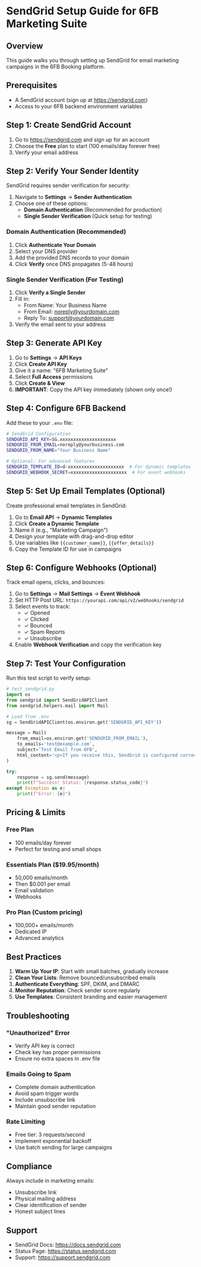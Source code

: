 # SendGrid Setup Guide for 6FB Marketing Suite

## Overview
This guide walks you through setting up SendGrid for email marketing campaigns in the 6FB Booking platform.

## Prerequisites
- A SendGrid account (sign up at https://sendgrid.com)
- Access to your 6FB backend environment variables

## Step 1: Create SendGrid Account

1. Go to https://sendgrid.com and sign up for an account
2. Choose the **Free** plan to start (100 emails/day forever free)
3. Verify your email address

## Step 2: Verify Your Sender Identity

SendGrid requires sender verification for security:

1. Navigate to **Settings** → **Sender Authentication**
2. Choose one of these options:
   - **Domain Authentication** (Recommended for production)
   - **Single Sender Verification** (Quick setup for testing)

### Domain Authentication (Recommended)
1. Click **Authenticate Your Domain**
2. Select your DNS provider
3. Add the provided DNS records to your domain
4. Click **Verify** once DNS propagates (5-48 hours)

### Single Sender Verification (For Testing)
1. Click **Verify a Single Sender**
2. Fill in:
   - From Name: Your Business Name
   - From Email: noreply@yourdomain.com
   - Reply To: support@yourdomain.com
3. Verify the email sent to your address

## Step 3: Generate API Key

1. Go to **Settings** → **API Keys**
2. Click **Create API Key**
3. Give it a name: "6FB Marketing Suite"
4. Select **Full Access** permissions
5. Click **Create & View**
6. **IMPORTANT**: Copy the API key immediately (shown only once!)

## Step 4: Configure 6FB Backend

Add these to your `.env` file:

```bash
# SendGrid Configuration
SENDGRID_API_KEY=SG.xxxxxxxxxxxxxxxxxxxxx
SENDGRID_FROM_EMAIL=noreply@yourbusiness.com
SENDGRID_FROM_NAME="Your Business Name"

# Optional: For advanced features
SENDGRID_TEMPLATE_ID=d-xxxxxxxxxxxxxxxxxxxxx  # For dynamic templates
SENDGRID_WEBHOOK_SECRET=xxxxxxxxxxxxxxxxxxxxx  # For event webhooks
```

## Step 5: Set Up Email Templates (Optional)

Create professional email templates in SendGrid:

1. Go to **Email API** → **Dynamic Templates**
2. Click **Create a Dynamic Template**
3. Name it (e.g., "Marketing Campaign")
4. Design your template with drag-and-drop editor
5. Use variables like `{{customer_name}}`, `{{offer_details}}`
6. Copy the Template ID for use in campaigns

## Step 6: Configure Webhooks (Optional)

Track email opens, clicks, and bounces:

1. Go to **Settings** → **Mail Settings** → **Event Webhook**
2. Set HTTP Post URL: `https://yourapi.com/api/v2/webhooks/sendgrid`
3. Select events to track:
   - ✓ Opened
   - ✓ Clicked
   - ✓ Bounced
   - ✓ Spam Reports
   - ✓ Unsubscribe
4. Enable **Webhook Verification** and copy the verification key

## Step 7: Test Your Configuration

Run this test script to verify setup:

```python
# test_sendgrid.py
import os
from sendgrid import SendGridAPIClient
from sendgrid.helpers.mail import Mail

# Load from .env
sg = SendGridAPIClient(os.environ.get('SENDGRID_API_KEY'))

message = Mail(
    from_email=os.environ.get('SENDGRID_FROM_EMAIL'),
    to_emails='test@example.com',
    subject='Test Email from 6FB',
    html_content='<p>If you receive this, SendGrid is configured correctly!</p>'
)

try:
    response = sg.send(message)
    print(f"Success! Status: {response.status_code}")
except Exception as e:
    print(f"Error: {e}")
```

## Pricing & Limits

### Free Plan
- 100 emails/day forever
- Perfect for testing and small shops

### Essentials Plan ($19.95/month)
- 50,000 emails/month
- Then $0.001 per email
- Email validation
- Webhooks

### Pro Plan (Custom pricing)
- 100,000+ emails/month
- Dedicated IP
- Advanced analytics

## Best Practices

1. **Warm Up Your IP**: Start with small batches, gradually increase
2. **Clean Your Lists**: Remove bounced/unsubscribed emails
3. **Authenticate Everything**: SPF, DKIM, and DMARC
4. **Monitor Reputation**: Check sender score regularly
5. **Use Templates**: Consistent branding and easier management

## Troubleshooting

### "Unauthorized" Error
- Verify API key is correct
- Check key has proper permissions
- Ensure no extra spaces in .env file

### Emails Going to Spam
- Complete domain authentication
- Avoid spam trigger words
- Include unsubscribe link
- Maintain good sender reputation

### Rate Limiting
- Free tier: 3 requests/second
- Implement exponential backoff
- Use batch sending for large campaigns

## Compliance

Always include in marketing emails:
- Unsubscribe link
- Physical mailing address
- Clear identification of sender
- Honest subject lines

## Support

- SendGrid Docs: https://docs.sendgrid.com
- Status Page: https://status.sendgrid.com
- Support: https://support.sendgrid.com